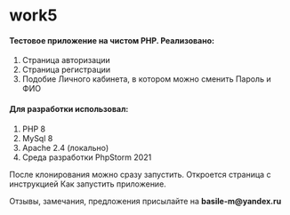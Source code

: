 # work5
#### Тестовое приложение на чистом PHP. Реализовано:
1. Страница авторизации
2. Страница регистрации
3. Подобие Личного кабинета, в котором можно сменить Пароль и ФИО

#### Для разработки использовал:
1. PHP 8
2. MySql 8
3. Apache 2.4 (локально)
4. Среда разработки PhpStorm 2021

<p>
  После клонирования можно сразу запустить. Откроется страница с инструкцией Как запустить приложение.
</p>
<p>
  Отзывы, замечания, предложения присылайте на <strong>basile-m@yandex.ru</strong>
</p>
